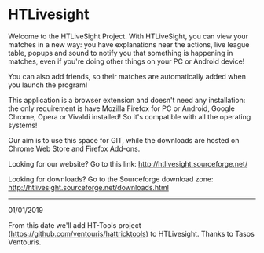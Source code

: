# HTLivesight

Welcome to the HTLiveSight Project.
With HTLiveSight, you can view your matches in a new way: you have explanations near the actions, live league table, popups and sound to notify you that something is happening in matches, even if you're doing other things on your PC or Android device!

You can also add friends, so their matches are automatically added when you launch the program!

This application is a browser extension and doesn't need any installation: the only requirement is have Mozilla Firefox for PC or Android, Google Chrome, Opera or Vivaldi installed! So it's compatible with all the operating systems!

Our aim is to use this space for GIT, while the downloads are hosted on Chrome Web Store and Firefox Add-ons.

Looking for our website?
Go to this link: http://htlivesight.sourceforge.net/

Looking for downloads?
Go to the Sourceforge download zone: http://htlivesight.sourceforge.net/downloads.html

_______________________________________________________________________________________________________________________________________

01/01/2019

From this date we'll add HT-Tools project (https://github.com/ventouris/hattricktools) to HTLivesight. Thanks to Tasos Ventouris. 
